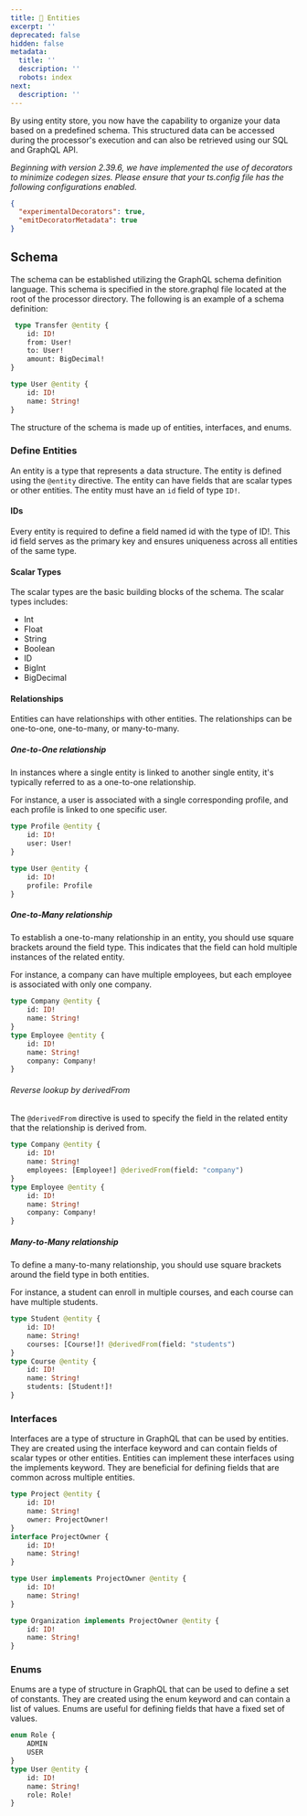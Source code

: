 ```yaml
---
title: 💨 Entities
excerpt: ''
deprecated: false
hidden: false
metadata:
  title: ''
  description: ''
  robots: index
next:
  description: ''
---
```

By using entity store, you now have the capability to organize your data based on a predefined schema. This structured data can be accessed during the processor's execution and can also be retrieved using our SQL and GraphQL API.

*Beginning with version 2.39.6, we have implemented the use of decorators to minimize codegen sizes. Please ensure that your ts.config file has the following configurations enabled.*

```json
{
  "experimentalDecorators": true,
  "emitDecoratorMetadata": true
}
```

## Schema

The schema can be established utilizing the GraphQL schema definition language. This schema is specified in the store.graphql file located at the root of the processor directory. The following is an example of a schema definition:

```graphql
 type Transfer @entity {
    id: ID!
    from: User!
    to: User!
    amount: BigDecimal!
}

type User @entity {
    id: ID!
    name: String!
}

```

The structure of the schema is made up of entities, interfaces, and enums.

### Define Entities

An entity is a type that represents a data structure. The entity is defined using the `@entity` directive. The entity can have fields that are scalar types or other entities. The entity must have an `id` field of type `ID!`.

#### IDs

Every entity is required to define a field named id with the type of ID!. This id field serves as the primary key and ensures uniqueness across all entities of the same type.

#### Scalar Types

The scalar types are the basic building blocks of the schema. The scalar types includes:

* Int
* Float
* String
* Boolean
* ID
* BigInt
* BigDecimal

#### Relationships

Entities can have relationships with other entities. The relationships can be one-to-one, one-to-many, or many-to-many.

##### One-to-One relationship

In instances where a single entity is linked to another single entity, it's typically referred to as a one-to-one relationship.

For instance, a user is associated with a single corresponding profile, and each profile is linked to one specific user.

```graphql
type Profile @entity {
    id: ID!
    user: User!
}

type User @entity {
    id: ID!
    profile: Profile
}
```

##### One-to-Many relationship

To establish a one-to-many relationship in an entity, you should use square brackets around the field type. This indicates that the field can hold multiple instances of the related entity.

For instance, a company can have multiple employees, but each employee is associated with only one company.

```graphql
type Company @entity {
    id: ID!
    name: String!
}
type Employee @entity {
    id: ID!
    name: String!
    company: Company!
}
```

###### Reverse lookup by derivedFrom

The `@derivedFrom` directive is used to specify the field in the related entity that the relationship is derived from.

```graphql
type Company @entity {
    id: ID!
    name: String!
    employees: [Employee!] @derivedFrom(field: "company")
}
type Employee @entity {
    id: ID!
    name: String!
    company: Company!
}
```

##### Many-to-Many relationship

To define a many-to-many relationship, you should use square brackets around the field type in both entities.

For instance, a student can enroll in multiple courses, and each course can have multiple students.

```graphql
type Student @entity {
    id: ID!
    name: String!
    courses: [Course!]! @derivedFrom(field: "students")
}
type Course @entity {
    id: ID!
    name: String!
    students: [Student!]!
}
```

### Interfaces

Interfaces are a type of structure in GraphQL that can be used by entities. They are created using the interface keyword and can contain fields of scalar types or other entities. Entities can implement these interfaces using the implements keyword. They are beneficial for defining fields that are common across multiple entities.

```graphql
type Project @entity {
    id: ID!
    name: String!
    owner: ProjectOwner!
}
interface ProjectOwner {
    id: ID!
    name: String!
}

type User implements ProjectOwner @entity {
    id: ID!
    name: String!
}

type Organization implements ProjectOwner @entity {
    id: ID!
    name: String!
}


```

### Enums

Enums are a type of structure in GraphQL that can be used to define a set of constants. They are created using the enum keyword and can contain a list of values. Enums are useful for defining fields that have a fixed set of values.

```graphql
enum Role {
    ADMIN
    USER
}
type User @entity {
    id: ID!
    name: String!
    role: Role!
}
```
